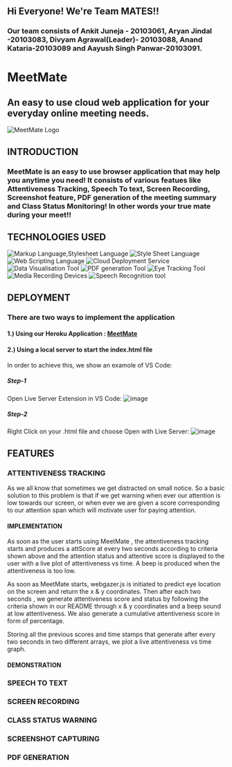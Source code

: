 ## Hi Everyone! We're Team MATES!!
### Our team consists of Ankit Juneja - 20103061, Aryan Jindal -20103083, Divyam Agrawal(Leader)- 20103088, Anand Kataria-20103089 and Aayush Singh Panwar-20103091.
# MeetMate

## An easy to use cloud web application for your everyday online meeting needs.
![MeetMate Logo](https://user-images.githubusercontent.com/83166347/143893948-9ba5eecd-904c-44b1-9777-442319b33970.jpeg)
 

## INTRODUCTION
### MeetMate is an easy to use browser application that may help you anytime you need! It consists of various featues like Attentiveness Tracking, Speech To text, Screen Recording, Screenshot feature, PDF generation of the meeting summary and Class Status Monitoring! In other words your true mate during your meet!!

## TECHNOLOGIES USED

![Markup Language,Stylesheet Language](https://img.shields.io/badge/Markup%20Language-HTML-blue)
![Style Sheet Language](https://img.shields.io/badge/Style%20Sheet%20Language-CSS-red)
![Web Scripting Language](https://img.shields.io/badge/Web%20Scripting%20Language-JavaScript-yellow)
![Cloud Deployment Service](https://img.shields.io/badge/Cloud%20Deployment%20Tool-Heroku-blueviolet)
![Data Visualisation Tool](https://img.shields.io/badge/Data%20Visualisation%20Tool-Plotly.js-informational)
![PDF generation Tool](https://img.shields.io/badge/PDF%20Generation%20Tool-html2pdf.js-green)
![Eye Tracking Tool](https://img.shields.io/badge/Attentiveness%20module-Webgazer%2Cjs-blue)
![Media Recording Devices](https://img.shields.io/badge/Media%20recording%20Tool-mediaDevices-yellowgreen)
![Speech Recognition tool](https://img.shields.io/badge/Speech%20Recognition%20Tool-webkitSpeechRecognition-critical)


## DEPLOYMENT
### There are two ways to implement the application

#### 1.) Using our Heroku Application : [MeetMate](https://meetmate-v1.herokuapp.com/)
#### 2.) Using a local server to start the index.html file 

In order to achieve this, we show an examole of VS Code:

##### Step-1
Open Live Server Extension in VS Code: ![image](https://user-images.githubusercontent.com/83166347/143993763-8bf702b7-ff40-4d3f-9a6c-ed327d8aa0cd.png)
##### Step-2
Right Click on your .html file and choose Open with Live Server: ![image](https://user-images.githubusercontent.com/83166347/143997048-778f5197-c60d-44c5-b7fa-e9df47ab83da.png)

## FEATURES

### ATTENTIVENESS TRACKING
As we all know that sometimes we get distracted on small notice. So a basic solution to this problem is that if we get warning when ever our attention is low towards our screen, or when ever we are given a score corresponding to our attention span which will motivate user for paying attention.

  #### IMPLEMENTATION
  As soon as the user starts using MeetMate , the attentiveness tracking starts and produces a attScore at every two seconds according to criteria shown above and the attention status and attentive score is displayed to the user with a live plot of attentiveness vs time. A beep is produced when the attentiveness is too low. 
  
  As soon as MeetMate starts, webgazer.js is initiated to predict eye location on the screen and return the x & y coordinates. Then after each two seconds , we generate         attentiveness score and status by following the criteria shown in our README through x & y coordinates and a beep sound at low attentiveness. We also generate a cumulative attentiveness score in form of percentage.

  Storing all the previous scores and time stamps that generate after every two seconds in two different arrays, we plot a live attentiveness vs time graph.
  
  #### DEMONSTRATION 





### SPEECH TO TEXT 
### SCREEN RECORDING
### CLASS STATUS WARNING
### SCREENSHOT CAPTURING
### PDF GENERATION





